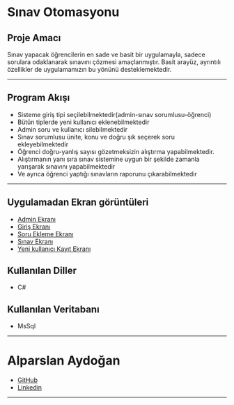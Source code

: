 # Sınav Otomasyonu

## Proje Amacı
Sınav yapacak öğrencilerin en sade ve basit bir uygulamayla, sadece sorulara odaklanarak sınavını çözmesi amaçlanmıştır. Basit arayüz, ayrıntılı özellikler de uygulamamızın bu yönünü desteklemektedir.
*** 

## Program Akışı
* Sisteme giriş tipi seçilebilmektedir(admin-sınav sorumlusu-öğrenci)
* Bütün tiplerde yeni kullanıcı eklenebilmektedir
* Admin soru ve kullanıcı silebilmektedir
* Sınav sorumlusu ünite, konu ve doğru şık seçerek soru ekleyebilmektedir
* Öğrenci doğru-yanlış sayısı gözetmeksizin alıştırma yapabilmektedir.
* Alıştırmanın yanı sıra sınav sistemine uygun bir şekilde zamanla yarışarak sınavını yapabilmektedir
* Ve ayrıca öğrenci yaptığı sınavların raporunu çıkarabilmektedir
***

## Uygulamadan Ekran görüntüleri
* [Admin Ekranı](https://raw.githubusercontent.com/Alparslan524/SinavOtomasyonu/main/UygulamaResimleri/AdminEkranı.png)
* [Giriş Ekranı](https://raw.githubusercontent.com/Alparslan524/SinavOtomasyonu/main/UygulamaResimleri/GirişEkranı.png)
* [Soru Ekleme Ekranı](https://raw.githubusercontent.com/Alparslan524/SinavOtomasyonu/main/UygulamaResimleri/SoruEkleme.png)
* [Sınav Ekranı](https://raw.githubusercontent.com/Alparslan524/SinavOtomasyonu/main/UygulamaResimleri/Sinav.png)
* [Yeni kullanıcı Kayıt Ekranı](https://raw.githubusercontent.com/Alparslan524/SinavOtomasyonu/main/UygulamaResimleri/YeniKayıt.png)
## Kullanılan Diller
* C#
## Kullanılan Veritabanı
* MsSql
***

# Alparslan Aydoğan
- [GitHub](https://github.com/Alparslan524?tab=repositories)
- [Linkedin](https://www.linkedin.com/in/alparslan-aydoğan-6038771bb/)
***